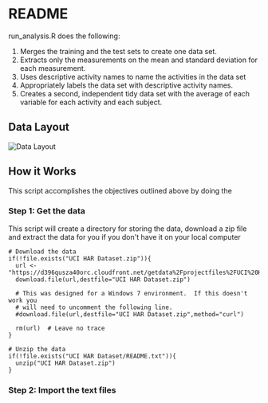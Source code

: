 README
========================================================

run_analysis.R does the following:

1. Merges the training and the test sets to create one data set.
2. Extracts only the measurements on the mean and standard deviation for each measurement. 
3. Uses descriptive activity names to name the activities in the data set
4. Appropriately labels the data set with descriptive activity names. 
5. Creates a second, independent tidy data set with the average of each variable for each activity and each subject.

Data Layout
-------------------------

![Data Layout](http://coursera-forum-screenshots.s3.amazonaws.com/d3/2e01f0dc7c11e390ad71b4be1de5b8/Slide2.png)

How it Works
-------------------------
This script accomplishes the objectives outlined above by doing the 
### Step 1: Get the data
This script will create a directory for storing the data, download a zip file and extract the data for you if you don't have it on your local computer
```{r}
# Download the data
if(!file.exists("UCI HAR Dataset.zip")){
  url <- "https://d396qusza40orc.cloudfront.net/getdata%2Fprojectfiles%2FUCI%20HAR%20Dataset.zip"
  download.file(url,destfile="UCI HAR Dataset.zip")
  
  # This was designed for a Windows 7 environment.  If this doesn't work you 
  # will need to uncomment the following line.
  #download.file(url,destfile="UCI HAR Dataset.zip",method="curl")
  
  rm(url)  # Leave no trace
}

# Unzip the data
if(!file.exists("UCI HAR Dataset/README.txt")){
  unzip("UCI HAR Dataset.zip")
}
```
### Step 2: Import the text files
```{r}

```